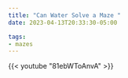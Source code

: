 ```yaml
---
title: "Can Water Solve a Maze "
date: 2023-04-13T20:33:30-05:00

tags:
- mazes
---
```

{{< youtube "81ebWToAnvA" >}}
